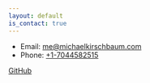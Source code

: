 ```yaml
---
layout: default
is_contact: true
---
```


* Email: [me@michaelkirschbaum.com](mailto:me@michaelkirschbaum.com)
* Phone: [+1-7044582515](tel:+1-7044582515)

<!-- ---

## Mailing Address

> 221B, Baker Street
>
> London
>
> United Kingdom

---

## Social

1. [Instagram](https://instagram.com/michaelkirschbaum)
2. [Twitter](https://twitter.com/mbkirschbaum) -->

[GitHub](https://github.com/michaelkirschbaum)
